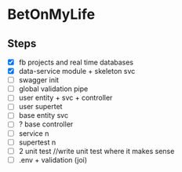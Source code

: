 # BetOnMyLife

##  Steps
- [x] fb projects and real time databases
- [x] data-service module + skeleton svc
- [ ] swagger init
- [ ] global validation pipe
- [ ] user entity + svc + controller
- [ ] user supertet
- [ ] base entity svc
- [ ] ? base controller
- [ ] service n
- [ ] supertest n
- [ ] 2 unit test //write unit test where it makes sense
- [ ] .env + validation (joi)

